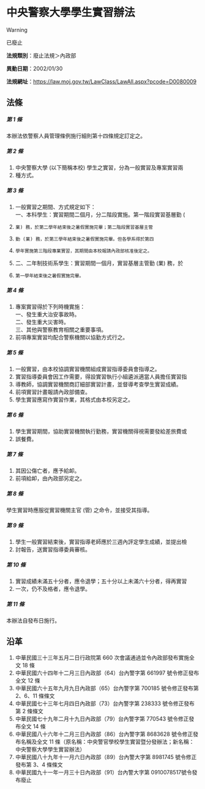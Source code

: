 # 中央警察大學學生實習辦法
> [!WARNING]
> 已廢止

**法規類別**：廢止法規＞內政部

**異動日期**：2002/01/30  

**法規網址**：https://law.moj.gov.tw/LawClass/LawAll.aspx?pcode=D0080009



## 法條
##### 第 1 條
本辦法依警察人員管理條例施行細則第十四條規定訂定之。

##### 第 2 條
1. 中央警察大學 (以下簡稱本校) 學生之實習，分為一般實習及專案實習兩
1. 種方式。

##### 第 3 條
1. 一般實習之期間、方式規定如下：  
一、本科學生：實習期間二個月，分二階段實施。第一階段實習基層勤 (
1.     業) 務，於第二學年結束後之暑假實施完畢；第二階段實習基層主管
1.     勤 (業) 務，於第三學年結束後之暑假實施完畢。但各學系得於第四
1.     學年實施第三階段專業實習，其期間由本校報請內政部核准後定之。
1. 二、二年制技術系學生：實習期間一個月，實習基層主管勤 (業) 務，於
1.     第一學年結束後之暑假實施完畢。

##### 第 4 條
1. 專案實習得於下列時機實施：  
一、發生重大治安事故時。  
二、發生重大災害時。  
三、其他與警察教育相關之重要事項。
1. 前項專案實習均配合警察機關以協勤方式行之。

##### 第 5 條
1. 一般實習，由本校協調實習機關組成實習指導委員會指導之。
1. 實習指導委員會因工作需要，得設實習執行小組遴派適當人員擔任實習指
1. 導教師，協調實習機關商訂細部實習計畫，並督導考查學生實習成績。
1. 前項實習計畫報請內政部備查。
1. 學生實習應寫作實習作業，其格式由本校另定之。

##### 第 6 條
1. 學生實習期間，協助實習機關執行勤務，實習機關得視需要發給差旅費或
1. 誤餐費。

##### 第 7 條
1. 其因公傷亡者，應予給卹。
1. 前項給卹，由內政部另定之。

##### 第 8 條
學生實習時應服從實習機關主官 (管) 之命令，並接受其指導。

##### 第 9 條
1. 學生一般實習結束後，實習指導老師應於三週內評定學生成績，並提出檢
1. 討報告，送實習指導委員審核。

##### 第 10 條
1. 實習成績未滿五十分者，應令退學；五十分以上未滿六十分者，得再實習
1. 一次，仍不及格者，應令退學。

##### 第 11 條
本辦法自發布日施行。

## 沿革
1. 中華民國三十三年五月二日行政院第 660  次會議通過並令內政部發布實施全文 18 條
1. 中華民國六十四年十二月三日內政部（64）台內警字第 661997 號令修正發布全文 12 條
1. 中華民國六十五年九月九日內政部（65）台內警字第 700185 號令修正發布第 2、6、11 條條文
1. 中華民國七十三年七月四日內政部（73）台內警字第 238333 號令修正發布第 2  條條文
1. 中華民國七十九年二月十九日內政部（79）台內警字第 770543 號令修正發布全文 14 條
1. 中華民國八十六年十二月三日內政部（86）台內警字第 8683628  號令修正發布名稱及全文 11 條（原名稱：中央警官學校學生實習暨分發辦法；新名稱：中央警察大學學生實習辦法）
1. 中華民國八十九年十一月六日內政部（89）台內警大字第 8981745  號令修正發布第 3、4 條條文
1. 中華民國九十一年一月三十日內政部（91）台內警大字第 0910078517號令發布廢止
